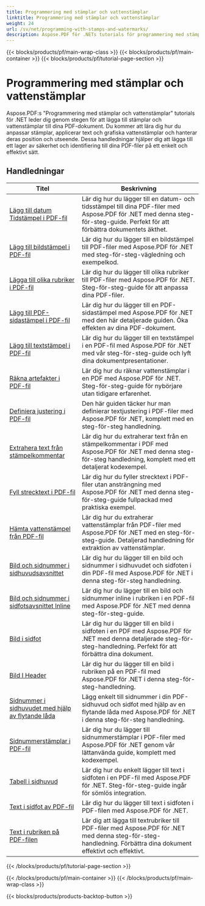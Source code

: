 ```yaml
---
title: Programmering med stämplar och vattenstämplar
linktitle: Programmering med stämplar och vattenstämplar
weight: 24
url: /sv/net/programming-with-stamps-and-watermarks/
description: Aspose.PDF för .NETs tutorials för programmering med stämplar och vattenstämplar lär dig hur du lägger till säkerhets- och anpassningselement till dina PDF-dokument.
---
```


{{< blocks/products/pf/main-wrap-class >}}
{{< blocks/products/pf/main-container >}}
{{< blocks/products/pf/tutorial-page-section >}}

# Programmering med stämplar och vattenstämplar


Aspose.PDF:s "Programmering med stämplar och vattenstämplar" tutorials för .NET leder dig genom stegen för att lägga till stämplar och vattenstämplar till dina PDF-dokument. Du kommer att lära dig hur du anpassar stämplar, applicerar text och grafiska vattenstämplar och hanterar deras position och utseende. Dessa handledningar hjälper dig att lägga till ett lager av säkerhet och identifiering till dina PDF-filer på ett enkelt och effektivt sätt.

## Handledningar
| Titel | Beskrivning |
| --- | --- | 
| [Lägg till datum Tidstämpel i PDF-fil](./add-date-time-stamp/) | Lär dig hur du lägger till en datum- och tidsstämpel till dina PDF-filer med Aspose.PDF för .NET med denna steg-för-steg-guide. Perfekt för att förbättra dokumentets äkthet. |  
| [Lägg till bildstämpel i PDF-fil](./add-image-stamp/) | Lär dig hur du lägger till en bildstämpel till PDF-filer med Aspose.PDF för .NET med steg-för-steg-vägledning och exempelkod. |  
| [Lägga till olika rubriker i PDF-fil](./adding-different-headers/) | Lär dig hur du lägger till olika rubriker till PDF-filer med Aspose.PDF för .NET. Steg-för-steg-guide för att anpassa dina PDF-filer. |  
| [Lägg till PDF-sidastämpel i PDF-fil](./add-pdf-page-stamp/) | Lär dig hur du lägger till en PDF-sidastämpel med Aspose.PDF för .NET med den här detaljerade guiden. Öka effekten av dina PDF-dokument. |  
| [Lägg till textstämpel i PDF-fil](./add-text-stamp/) | Lär dig hur du lägger till en textstämpel i en PDF-fil med Aspose.PDF för .NET med vår steg-för-steg-guide och lyft dina dokumentpresentationer. |  
| [Räkna artefakter i PDF-fil](./counting-artifacts/) | Lär dig hur du räknar vattenstämplar i en PDF med Aspose.PDF för .NET. Steg-för-steg-guide för nybörjare utan tidigare erfarenhet. |  
| [Definiera justering i PDF-fil](./define-alignment/) | Den här guiden täcker hur man definierar textjustering i PDF-filer med Aspose.PDF för .NET, komplett med en steg-för-steg handledning. |  
| [Extrahera text från stämpelkommentar](./extract-text-from-stamp-annotation/) | Lär dig hur du extraherar text från en stämpelkommentar i PDF med Aspose.PDF för .NET med denna steg-för-steg handledning, komplett med ett detaljerat kodexempel. |  
| [Fyll strecktext i PDF-fil](./fill-stroke-text/) | Lär dig hur du fyller strecktext i PDF-filer utan ansträngning med Aspose.PDF för .NET med denna steg-för-steg-guide fullpackad med praktiska exempel. |  
| [Hämta vattenstämpel från PDF-fil](./get-watermark/) | Lär dig hur du extraherar vattenstämplar från PDF-filer med Aspose.PDF för .NET med en steg-för-steg-guide. Detaljerad handledning för extraktion av vattenstämplar. |  
| [Bild och sidnummer i sidhuvudsavsnittet](./image-and-page-number-in-header-footer-section/) | Lär dig hur du lägger till en bild och sidnummer i sidhuvudet och sidfoten i din PDF-fil med Aspose.PDF för .NET i denna steg-för-steg handledning. |  
| [Bild och sidnummer i sidfotsavsnittet Inline](./image-and-page-number-in-header-footer-section-inline/) | Lär dig hur du lägger till en bild och sidnummer inline i rubriken i en PDF-fil med Aspose.PDF för .NET med denna steg-för-steg-guide. |  
| [Bild i sidfot](./image-in-footer/) | Lär dig hur du lägger till en bild i sidfoten i en PDF med Aspose.PDF för .NET med denna detaljerade steg-för-steg-handledning. Perfekt för att förbättra dina dokument. |  
| [Bild I Header](./image-in-header/) | Lär dig hur du lägger till en bild i rubriken på en PDF-fil med Aspose.PDF för .NET i denna steg-för-steg-handledning. |  
| [Sidnummer i sidhuvudet med hjälp av flytande låda](./page-number-in-header-footer-using-floating-box/) | Lägg enkelt till sidnummer i din PDF-sidhuvud och sidfot med hjälp av en flytande låda med Aspose.PDF för .NET i denna steg-för-steg handledning. |  
| [Sidnummerstämplar i PDF-fil](./page-number-stamps/) | Lär dig hur du lägger till sidnummerstämplar i PDF-filer med Aspose.PDF för .NET genom vår lättanvända guide, komplett med kodexempel. |  
| [Tabell i sidhuvud](./table-in-header-footer-section/) | Lär dig hur du enkelt lägger till text i sidfoten i en PDF-fil med Aspose.PDF för .NET. Steg-för-steg-guide ingår för sömlös integration. |  
| [Text i sidfot av PDF-fil](./text-in-footer/) | Lär dig hur du lägger till text i sidfoten i PDF-filen med Aspose.PDF för .NET. |  
| [Text i rubriken på PDF-filen](./text-in-header/) | Lär dig att lägga till textrubriker till PDF-filer med Aspose.PDF för .NET med denna steg-för-steg-handledning. Förbättra dina dokument effektivt och effektivt. |  
{{< /blocks/products/pf/tutorial-page-section >}}

{{< /blocks/products/pf/main-container >}}
{{< /blocks/products/pf/main-wrap-class >}}

{{< blocks/products/products-backtop-button >}}
